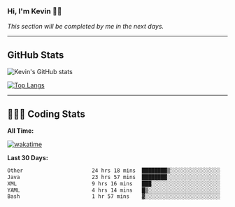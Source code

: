 ### Hi, I'm Kevin 👋🏻

_This section will be completed by me in the next days._


--- 
## GitHub Stats
![Kevin's GitHub stats](https://github-readme-stats.vercel.app/api?username=kevin-kraus&show_icons=true&theme=dark)

[![Top Langs](https://github-readme-stats.vercel.app/api/top-langs/?username=kevin-kraus&layout=compact&theme=dark)]()

---
## 🧑🏻‍💻 Coding Stats

**All Time:**

[![wakatime](https://wakatime.com/badge/user/2ee1869b-72a2-4c21-b5f7-e95432f5a1cf.svg?style=flat)](https://wakatime.com/@2ee1869b-72a2-4c21-b5f7-e95432f5a1cf)

**Last 30 Days:**

<!--START_SECTION:waka-->

```txt
Other                      24 hrs 18 mins  ████████▒░░░░░░░░░░░░░░░░   32.89 %
Java                       23 hrs 57 mins  ████████░░░░░░░░░░░░░░░░░   32.41 %
XML                        9 hrs 16 mins   ███░░░░░░░░░░░░░░░░░░░░░░   12.54 %
YAML                       4 hrs 14 mins   █▒░░░░░░░░░░░░░░░░░░░░░░░   05.73 %
Bash                       1 hr 57 mins    ▓░░░░░░░░░░░░░░░░░░░░░░░░   02.66 %
```

<!--END_SECTION:waka-->
